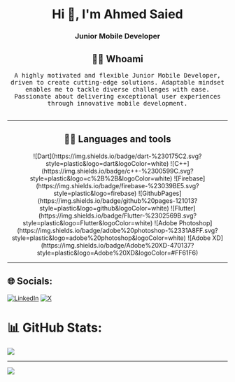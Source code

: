 <h1 align="center">Hi 👋, I'm Ahmed Saied</h1>
<h3 align="center">Junior Mobile Developer</h3>
<h2 align="center"> 👨‍💻 Whoami</h2>
<p align="center">
  <samp> A highly motivated and flexible Junior Mobile Developer, driven to create cutting-edge solutions. Adaptable mindset enables me to tackle diverse challenges with ease. Passionate about delivering exceptional user experiences through innovative mobile development.
  </samp>
  <br> <br>
</p>
<hr>

<h2 align="center">👨‍💻 Languages and tools</h2>
<p align="center">
![Dart](https://img.shields.io/badge/dart-%230175C2.svg?style=plastic&logo=dart&logoColor=white) ![C++](https://img.shields.io/badge/c++-%2300599C.svg?style=plastic&logo=c%2B%2B&logoColor=white) ![Firebase](https://img.shields.io/badge/firebase-%23039BE5.svg?style=plastic&logo=firebase) ![GithubPages](https://img.shields.io/badge/github%20pages-121013?style=plastic&logo=github&logoColor=white) ![Flutter](https://img.shields.io/badge/Flutter-%2302569B.svg?style=plastic&logo=Flutter&logoColor=white) ![Adobe Photoshop](https://img.shields.io/badge/adobe%20photoshop-%2331A8FF.svg?style=plastic&logo=adobe%20photoshop&logoColor=white) ![Adobe XD](https://img.shields.io/badge/Adobe%20XD-470137?style=plastic&logo=Adobe%20XD&logoColor=#FF61F6)</p>

<hr>

## 🌐 Socials:
[![LinkedIn](https://img.shields.io/badge/LinkedIn-%230077B5.svg?logo=linkedin&logoColor=white)](https://linkedin.com/in/....) [![X](https://img.shields.io/badge/X-black.svg?logo=X&logoColor=white)](https://x.com/arahanme) 

# 📊 GitHub Stats:
![](https://github-readme-stats.vercel.app/api/top-langs/?username=ahmedsaied22&theme=dark&hide_border=false&include_all_commits=false&count_private=false&layout=compact)

---
[![](https://visitcount.itsvg.in/api?id=ahmedsaied22&icon=0&color=12)](https://visitcount.itsvg.in)

<!-- Proudly created with GPRM ( https://gprm.itsvg.in ) -->
<!--
**AhmedSaied22/AhmedSaied22** is a ✨ _special_ ✨ repository because its `README.md` (this file) appears on your GitHub profile.

Here are some ideas to get you started:

- 🔭 I’m currently working on ...
- 🌱 I’m currently learning ...
- 👯 I’m looking to collaborate on ...
- 🤔 I’m looking for help with ...
- 💬 Ask me about ...
- 📫 How to reach me: ...
- 😄 Pronouns: ...
- ⚡ Fun fact: ...
-->
